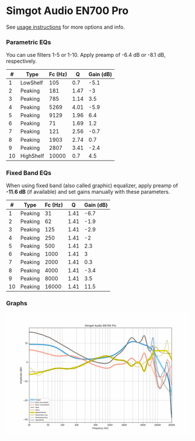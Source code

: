 # Simgot Audio EN700 Pro
See [usage instructions](https://github.com/jaakkopasanen/AutoEq#usage) for more options and info.

### Parametric EQs
You can use filters 1-5 or 1-10. Apply preamp of -6.4 dB or -8.1 dB, respectively.

|   # | Type      |   Fc (Hz) |    Q |   Gain (dB) |
|-----|-----------|-----------|------|-------------|
|   1 | LowShelf  |       105 | 0.7  |        -5.1 |
|   2 | Peaking   |       181 | 1.47 |        -3   |
|   3 | Peaking   |       785 | 1.14 |         3.5 |
|   4 | Peaking   |      5269 | 4.01 |        -5.9 |
|   5 | Peaking   |      9129 | 1.96 |         6.4 |
|   6 | Peaking   |        71 | 1.69 |         1.2 |
|   7 | Peaking   |       121 | 2.56 |        -0.7 |
|   8 | Peaking   |      1903 | 2.74 |         0.7 |
|   9 | Peaking   |      2807 | 3.41 |        -2.4 |
|  10 | HighShelf |     10000 | 0.7  |         4.5 |

### Fixed Band EQs
When using fixed band (also called graphic) equalizer, apply preamp of **-11.6 dB** (if available) and set gains manually with these parameters.

|   # | Type    |   Fc (Hz) |    Q |   Gain (dB) |
|-----|---------|-----------|------|-------------|
|   1 | Peaking |        31 | 1.41 |        -6.7 |
|   2 | Peaking |        62 | 1.41 |        -1.9 |
|   3 | Peaking |       125 | 1.41 |        -2.9 |
|   4 | Peaking |       250 | 1.41 |        -2   |
|   5 | Peaking |       500 | 1.41 |         2.3 |
|   6 | Peaking |      1000 | 1.41 |         3   |
|   7 | Peaking |      2000 | 1.41 |         0.3 |
|   8 | Peaking |      4000 | 1.41 |        -3.4 |
|   9 | Peaking |      8000 | 1.41 |         3.5 |
|  10 | Peaking |     16000 | 1.41 |        11.5 |

### Graphs
![](./Simgot%20Audio%20EN700%20Pro.png)
